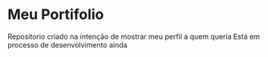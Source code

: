 # Meu Portifolio
 Repositorio criado na intenção de mostrar meu perfil a quem queria
Está em processo de desenvolvimento ainda
